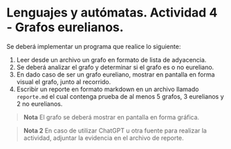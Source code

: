 # Lenguajes y autómatas. Actividad 4 - Grafos eurelianos.





Se deberá implementar un programa que realice lo siguiente:

  1. Leer desde un archivo un grafo en formato de lista de adyacencia.
  2. Se deberá analizar el grafo y determinar si el grafo es o no eureliano.
  3. En dado caso de ser un grafo eureliano, mostrar en pantalla en forma visual el grafo, junto al recorrido.
  4. Escribir un reporte en formato markdown en un archivo llamado `reporte.md` el cual contenga prueba de al menos 5 grafos, 3 eurelianos y 2 no eurelianos.


  > **Nota**
  > El grafo se deberá mostrar en pantalla en forma gráfica.


  > **Nota 2**
  > En caso de utilizar ChatGPT u otra fuente para realizar la actividad, adjuntar la evidencia en el archivo de reporte.


